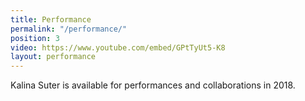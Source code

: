 ```yaml
---
title: Performance
permalink: "/performance/"
position: 3
video: https://www.youtube.com/embed/GPtTyUt5-K8
layout: performance
---
```


Kalina Suter is available for performances and collaborations in 2018.
